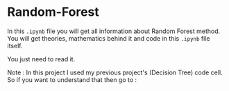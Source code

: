 # Random-Forest

In this `.ipynb` file you will get all information about Random Forest method. You will get theories, mathematics behind it and code in this `.ipynb` file itself.

You just need to read it.

Note : In this project I used my previous project's (Decision Tree) code cell. So if you want to understand that then go to : 

